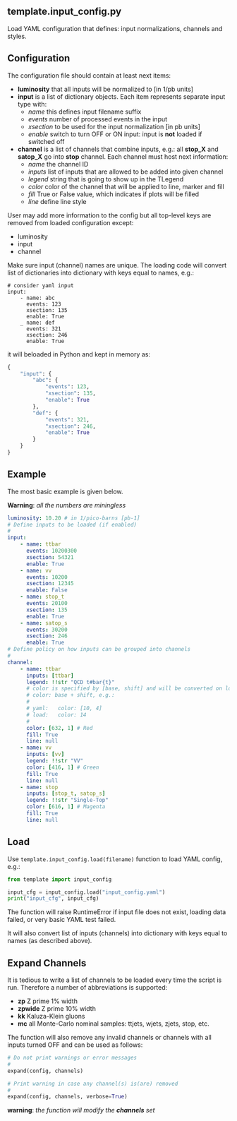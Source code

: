 ## template.input_config.py

Load YAML configuration that defines: input normalizations, channels and styles.

## Configuration

The configuration file should contain at least next items:

* **luminosity** that all inputs will be normalized to [in 1/pb units]
* **input** is a list of dictionary objects. Each item represents separate input
type with:
    * _name_ this defines input filename suffix
    * _events_ number of processed events in the input
    * _xsection_ to be used for the input normalization [in pb units]
    * _enable_ switch to turn OFF or ON input: input is **not** loaded if
      switched off
* **channel** is a list of channels that combine inputs, e.g.:
all **stop_X** and **satop_X** go into **stop** channel. Each channel must
host next information:
    * _name_ the channel ID
    * _inputs_ list of inputs that are allowed to be added into given channel
    * _legend_ string that is going to show up in the TLegend
    * _color_ color of the channel that will be applied to line, marker and fill
    * _fill_ True or False value, which indicates if plots will be filled
    * _line_ define line style

User may add more information to the config but all top-level keys are removed
from loaded configuration except:

* luminosity
* input
* channel

Make sure input (channel) names are unique. The loading code will convert
list of dictionaries into dictionary with keys equal to names, e.g.:

```yamld
# consider yaml input
input:
    - name: abc
      events: 123
      xsection: 135
      enable: True
    _ name: def
      events: 321
      xsection: 246
      enable: True
```

it will beloaded in Python and kept in memory as:

```python
{
    "input": {
        "abc": {
            "events": 123,
            "xsection": 135,
            "enable": True
        },
        "def": {
            "events": 321,
            "xsection": 246,
            "enable": True
        }
    }
}
```

## Example

The most basic example is given below.

**Warning**: _all the numbers are miningless_

```yaml
luminosity: 10.20 # in 1/pico-barns [pb-1]
# Define inputs to be loaded (if enabled)
#
input:
    - name: ttbar
      events: 10200300 
      xsection: 54321
      enable: True
    - name: vv
      events: 10200
      xsection: 12345
      enable: False
    - name: stop_t
      events: 20100
      xsection: 135
      enable: True
    - name: satop_s
      events: 30200
      xsection: 246
      enable: True
# Define policy on how inputs can be grouped into channels
#
channel:
    - name: ttbar
      inputs: [ttbar]
      legend: !!str "QCD t#bar{t}"
      # color is specified by [base, shift] and will be converted on load to
      # color: base + shift, e.g.:
      #
      # yaml:   color: [10, 4]
      # load:   color: 14
      #
      color: [632, 1] # Red
      fill: True
      line: null
    - name: vv
      inputs: [vv]
      legend: !!str "VV"
      color: [416, 1] # Green
      fill: True
      line: null
    - name: stop
      inputs: [stop_t, satop_s]
      legend: !!str "Single-Top"
      color: [616, 1] # Magenta
      fill: True
      line: null
```

## Load

Use ```template.input_config.load(filename)``` function to load YAML config,
e.g.:

```python
from template import input_config

input_cfg = input_config.load("input_config.yaml")
print("input_cfg", input_cfg)
```

The function will raise RuntimeError if input file does not exist, loading
data failed, or very basic YAML test failed.

It will also convert list of inputs (channels) into dictionary with keys
equal to names (as described above).

## Expand Channels

It is tedious to write a list of channels to be loaded every time the script is
run. Therefore a number of abbreviations is supported:

* **zp** Z prime 1% width
* **zpwide** Z prime 10% width
* **kk** Kaluza-Klein gluons
* **mc** all Monte-Carlo nominal samples: ttjets, wjets, zjets, stop, etc.

The function will also remove any invalid channels or channels with all inputs
turned OFF and can be used as follows:

```python
# Do not print warnings or error messages
#
expand(config, channels)

# Print warning in case any channel(s) is(are) removed
#
expand(config, channels, verbose=True)
```

**warning**: _the function will modify the **channels** set_
